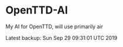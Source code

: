 # OpenTTD-AI
My AI for OpenTTD, will use primarily air

Latest backup: Sun Sep 29 09:31:01 UTC 2019
